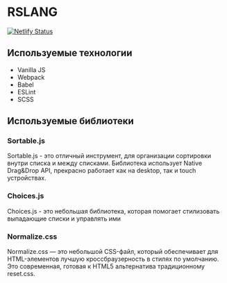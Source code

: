 # RSLANG

[![Netlify Status](https://api.netlify.com/api/v1/badges/82adb49e-11b0-4dd5-ad50-4ca3a6925d22/deploy-status)](https://rslang-team69-dimonwhite.netlify.app/)

## Используемые технологии
- Vanilla JS
- Webpack
- Babel
- ESLint
- SCSS

## Используемые библиотеки

### Sortable.js
Sortable.js - это отличный инструмент, для организации сортировки внутри списка и между списками. Библиотека использует Native Drag&Drop API, прекрасно работает как на desktop, так и touch устройствах.

### Choices.js
Choices.js - это небольшая библиотека, которая помогает стилизовать выпадающие списки и управлять ими

### Normalize.css
Normalize.css — это небольшой CSS-файл, который обеспечивает для HTML-элементов лучшую кроссбраузерность в стилях по умолчанию. Это современная, готовая к HTML5 альтернатива традиционному reset.css.
